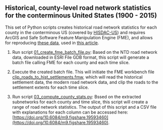 ## Historical, county-level road network statistics for the conterminous United States (1900 - 2015)

This set of Python scripts creates historical road network statistics for each county in the conterminous US (covered by [HISDAC-US](https://www.nature.com/articles/sdata2018175)) and requires ArcGIS and Safe Software Feature Manipulation Engine (FME), and allows for reproducing [these data](https://doi.org/10.6084/m9.figshare.19593460.v1), used in [this article](https://arxiv.org/abs/2108.13407). 

1) Run script [01_create_fme_batch_file.py](https://github.com/johannesuhl/USRoadNetworkEvolution/blob/main/county_stats/01_create_fme_batch_file.py): Based on the NTD road network data, downloaded in ESRI File GDB format, this script will generate a batch file calling FME for each county and each time slice.

2) Execute the created batch file. This will initiate the FME workbench file [clip_roads_to_hist_settlements.fmw](https://github.com/johannesuhl/USRoadNetworkEvolution/blob/main/county_stats/clip_roads_to_hist_settlements.fmw), which will read the historical settlement data, the modern road network data, and clip the roads to the settlement extents for each time slice.

3) Run script [03_compute_county_stats.py](https://github.com/johannesuhl/USRoadNetworkEvolution/blob/main/county_stats/03_compute_county_stats.py): Bssed on the extracted subnetworks for each county and time slice, this script will create a range of road network statistics. The output of this script and a CSV file with explanations for each column can be accessed here: [https://doi.org/10.6084/m9.figshare.19593460](https://doi.org/10.6084/m9.figshare.19593460). 


